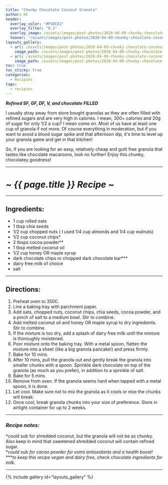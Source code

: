 ```yaml
---
title: "Chunky Chocolate Coconut Granola"
author: HC
header:
  overlay_color: "#F5DCE1"
  overlay_filter: "0.1"
  overlay_image: /assets/images/post-photos/2020-04-09-chunky-chocolate-coconut-granola/header.jpeg
  teaser: "/assets/images/post-photos/2020-04-09-chunky-chocolate-coconut-granola/header.jpeg"
layouts_gallery:
  - url: /assets/images/post-photos/2020-04-09-chunky-chocolate-coconut-granola/1.jpeg
    image_path: /assets/images/post-photos/2020-04-09-chunky-chocolate-coconut-granola/1 small.jpeg
  - url: /assets/images/post-photos/2020-04-09-chunky-chocolate-coconut-granola/2.jpeg
    image_path: /assets/images/post-photos/2020-04-09-chunky-chocolate-coconut-granola/2 small.jpeg
toc: true
toc_sticky: true
categories:
  - Recipies
tags:
  - recipies
---
```


***Refined SF, GF, DF, V, and chocolate FILLED***

I usually stray away from store bought granolas as they are often filled with refined sugars and are very high in calories. I mean, 300+ calories and 20g of sugar for only 1/2 a cup? I mean come on. Most of us have at least one cup of granola if not more. Of course everything in moderation, but if you want to avoid a blood sugar spike and that afternoon dip, it's time to level up your granola game and get in that kitchen! 

So, if you are looking for an easy, relatively cheap and guilt free granola that tastes like chocolate macaroons, look no further! Enjoy this chunky, chocolatey goodness!

***

# ***~ {{ page.title }} Recipe ~***

***

## Ingredients:

* 1 cup rolled oats
* 1 tbsp chia seeds
* 1/2 cup chopped nuts ( I used 1/4 cup almonds and 1/4 cup walnuts)
* 1/2 cup coconut chips*
* 2 tbsps cocoa powder**
* 1 tbsp melted coconut oil 
* 1/2 cup honey OR maple syrup 
* dark chocolate chips or chopped dark chocolate bar***
* dairy free milk of choice 
* salt 

***

## Directions:

1. Preheat oven to 350C. 
2. Line a baking tray with parchment paper. 
3. Add oats, chopped nuts, coconut chips, chia seeds, cocoa powder, and a pinch of salt to a medium bowl. Stir to combine. 
4. Add melted coconut oil and honey OR maple syrup to dry ingredients. Stir to combine.
5. If the mixture is too dry, add a splash of dairy free milk until the mixture is thoroughly moistened. 
6. Poor mixture onto the baking tray. With a metal spoon, flatten the mixture into a sheet (like a big granola pancake!) and press firmly.
7. Bake for 10 mins. 
8. After 10 mins, pull the granola out and gently break the granola into smaller chunks with a spoon. Sprinkle dark chocolate on top of the granola (as much as you prefer), in addition to a sprinkle of salt.
9. Bake for 5 mins
10. Remove from oven. If the granola seems hard when tapped with a metal spoon, it is done. 
11. Let cool. Make sure not to mix the granola as it cools or else the chunks will break.
12. Once cool, break granola chunks into your size of preference. Store in airtight container for up to 2 weeks. 

***

### ***Recipe notes:***<br>
*could sub for shredded coconut, but the granola will not be as chunky. Also keep in mind that sweetened shredded coconut will contain refined sugar.<br>
**could sub for cacao powder for extra antioxidants and a health boost!* <br>
****to keep this recipe vegan and dairy free, check chocolate ingredients for milk.*

***

{% include gallery id="layouts_gallery" %}